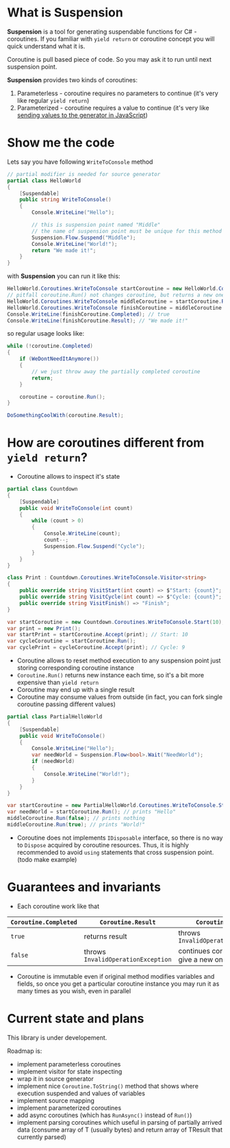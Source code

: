 # What is Suspension

__Suspension__ is a tool for generating suspendable functions for C# - coroutines. If you familiar with `yield return` or coroutine concept you will quick understand what it is.

Coroutine is pull based piece of code. So you may ask it to run until next suspension point.

__Suspension__ provides two kinds of coroutines:

1. Parameterless - coroutine requires no parameters to continue (it's very like regular `yield return`)
1. Parameterized - coroutine requires a value to continue (it's very like [sending values to the generator in JavaScript](https://developer.mozilla.org/en-US/docs/Web/JavaScript/Reference/Global_Objects/Generator/next#Sending_values_to_the_generator))

# Show me the code

Lets say you have following `WriteToConsole` method

```csharp
// partial modifier is needed for source generator
partial class HelloWorld
{ 
    [Suspendable]
    public string WriteToConsole()
    {
        Console.WriteLine("Hello");

        // this is suspension point named "Middle"
        // the name of suspension point must be unique for this method
        Suspension.Flow.Suspend("Middle");
        Console.WriteLine("World!");
        return "We made it!";
    }
}
```

with __Suspension__ you can run it like this:

```csharp
HelloWorld.Coroutines.WriteToConsole startCoroutine = new HelloWorld.Coroutines.WriteToConsole.Start();
// pitfall coroutine.Run() not changes coroutine, but returns a new one, so you need to store it
HelloWorld.Coroutines.WriteToConsole middleCoroutine = startCoroutine.Run(); // prints "Hello"
HelloWorld.Coroutines.WriteToConsole finishCoroutine = middleCoroutine.Run(); // prints "World!"
Console.WriteLine(finishCoroutine.Completed); // true
Console.WriteLine(finishCoroutine.Result); // "We made it!"
```

so regular usage looks like:

```csharp
while (!coroutine.Completed)
{
    if (WeDontNeedItAnymore())
    {
        // we just throw away the partially completed coroutine
        return;
    }

    coroutine = coroutine.Run();
}

DoSomethingCoolWith(coroutine.Result);
```

# How are coroutines different from `yield return`?

- Coroutine allows to inspect it's state
```csharp
partial class Countdown
{ 
    [Suspendable]
    public void WriteToConsole(int count)
    {
        while (count > 0)
        {
            Console.WriteLine(count);
            count--;
            Suspension.Flow.Suspend("Cycle");
        }
    }
}

class Print : Countdown.Coroutines.WriteToConsole.Visitor<string>
{
    public override string VisitStart(int count) => $"Start: {count}";
    public override string VisitCycle(int count) => $"Cycle: {count}";
    public override string VisitFinish() => "Finish";
}

var startCoroutine = new Countdown.Coroutines.WriteToConsole.Start(10);
var print = new Print();
var startPrint = startCoroutine.Accept(print); // Start: 10
var cycleCoroutine = startCoroutine.Run();
var cyclePrint = cycleCoroutine.Accept(print); // Cycle: 9
```
- Coroutine allows to reset method execution to any suspension point just storing corresponding coroutine instance
- `Coroutine.Run()` returns new instance each time, so it's a bit more expensive than `yield return`
- Coroutine may end up with a single result
- Coroutine may consume values from outside (in fact, you can fork single coroutine passing different values)
```csharp
partial class PartialHelloWorld
{ 
    [Suspendable]
    public void WriteToConsole()
    {
        Console.WriteLine("Hello");
        var needWorld = Suspension.Flow<bool>.Wait("NeedWorld");
        if (needWorld)
        {
            Console.WriteLine("World!");
        }
    }
}

var startCoroutine = new PartialHelloWorld.Coroutines.WriteToConsole.Start();
var needWorld = startCoroutine.Run(); // prints "Hello"
middleCoroutine.Run(false); // prints nothing
middleCoroutine.Run(true); // prints "World!"
```
- Coroutine does not implements `IDisposable` interface, so there is no way to `Dispose` acquired by coroutine resources. Thus, it is highly recommended to avoid `using` statements that cross suspension point. (todo make example)

# Guarantees and invariants

- Each coroutine work like that

| `Coroutine.Completed` | `Coroutine.Result`                 | `Coroutine.Run()`                      |
|-----------------------|------------------------------------|----------------------------------------|
| `true`                | returns result                     | throws `InvalidOperationException`     |
| `false`               | throws `InvalidOperationException` | continues coroutine and give a new one |

- Coroutine is immutable even if original method modifies variables and fields, so once you get a particular coroutine instance you may run it as many times as you wish, even in parallel


# Current state and plans

This library is under developement.

Roadmap is:
- implement parameterless coroutines
- implement visitor for state inspecting
- wrap it in source generator
- implement nice `Coroutine.ToString()` method that shows where execution suspended and values of variables
- implement source mapping
- implement parameterized coroutines
- add async coroutines (which has `RunAsync()` instead of `Run()`)
- implement parsing coroutines which useful in parsing of partially arrived data (consume array of T (usually bytes) and return array of TResult that currently parsed)